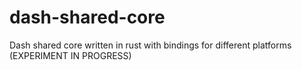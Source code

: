 # dash-shared-core
Dash shared core written in rust with bindings for different platforms (EXPERIMENT IN PROGRESS)
